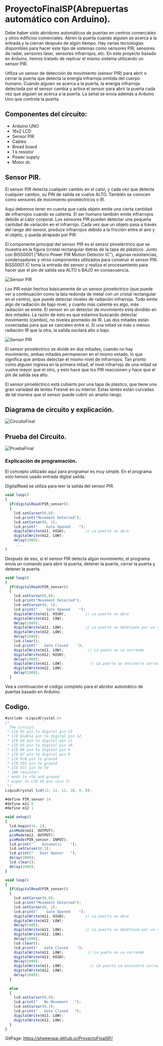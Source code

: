 # ProyectoFinalSP(Abrepuertas automático con Arduino).

Debe haber visto abridores automáticos de puertas en centros comerciales y otros edificios comerciales. Abren la puerta cuando alguien se acerca a la entrada y la cierran después de algún tiempo. Hay varias tecnologías disponibles para hacer este tipo de sistemas como sensores PIR, sensores de radar, sensores láser, sensores infrarrojos, etc. En este proyecto basado en Arduino, hemos tratado de replicar el mismo sistema utilizando un sensor PIR.

Utiliza un sensor de detección de movimiento (sensor PIR) para abrir o cerrar la puerta que detecta la energía infrarroja omitida del cuerpo humano. Cuando alguien se acerca a la puerta, la energía infrarroja detectada por el sensor cambia y activa el sensor para abrir la puerta cada vez que alguien se acerca a la puerta. La señal se envía además a Arduino Uno que controla la puerta.

## Componentes del circuito:
* Arduino UNO
* 16x2 LCD
* Sensor PIR 
* Cables
* Bread board
* 1 k resistor
* Power supply
* Motor dc
  
## Sensor PIR.

El sensor PIR detecta cualquier cambio en el calor, y cada vez que detecta cualquier cambio, su PIN de salida se vuelve ALTO. También se conocen como sensores de movimiento piroeléctricos o IR.

Aquí debemos tener en cuenta que cada objeto emite una cierta cantidad de infrarrojos cuando se calienta. El ser humano también emite infrarrojos debido al calor corporal. Los sensores PIR pueden detectar una pequeña cantidad de variación en el infrarrojo. Cada vez que un objeto pasa a través del rango del sensor, produce infrarrojos debido a la fricción entre el aire y el objeto, y queda atrapado por PIR.

El componente principal del sensor PIR es el sensor piroeléctrico que se muestra en la figura (cristal rectangular detrás de la tapa de plástico). Junto con BISS0001 ("Micro Power PIR Motion Detector IC"), algunas resistencias, condensadores y otros componentes utilizados para construir el sensor PIR. BISS0001 IC toma la entrada del sensor y realiza el procesamiento para hacer que el pin de salida sea ALTO o BAJO en consecuencia.

![Sensor PIR](/Imagenes/proximity_pirsensor.jpg)

Los PIR están hechos básicamente de un sensor piroeléctrico (que puede ver a continuación como la lata redonda de metal con un cristal rectangular en el centro), que puede detectar niveles de radiación infrarroja. Todo emite algo de radiación de bajo nivel, y cuanto más caliente es algo, más radiación se emite. El sensor en un detector de movimiento está dividido en dos mitades. La razón de esto es que estamos buscando detectar movimiento (cambio), no niveles promedio de IR. Las dos mitades están conectadas para que se cancelen entre sí. Si una mitad ve más o menos radiación IR que la otra, la salida oscilará alto o bajo.

![Sensor PIR](/Imagenes/proximity_pirlens.jpg)

El sensor piroeléctrico se divide en dos mitades, cuando no hay movimiento, ambas mitades permanecen en el mismo estado, lo que significa que ambos detectan el mismo nivel de infrarrojos. Tan pronto como alguien ingresa en la primera mitad, el nivel infrarrojo de una mitad se vuelve mayor que el otro, y esto hace que los PIR reaccionen y hace que el pin de salida sea alto.

El sensor piroeléctrico está cubierto por una tapa de plástico, que tiene una gran variedad de lentes Fresnel en su interior. Estas lentes están curvadas de tal manera que el sensor puede cubrir un amplio rango.

## Diagrama de circuito y explicación.

![CircuitoFinal](/Imagenes/circuito.png)

## Prueba del Circuito.

![PruebaFinal](/Imagenes/pruebaCircuito.gif)

### Explicación de programación.
El concepto utilizado aquí para programar es muy simple. En el programa solo hemos usado entrada digital salida.

DigitalRead se utiliza para leer la salida del sensor PIR.
```javascript
void loop() 
{
  if(digitalRead(PIR_sensor))
  {
    lcd.setCursor(0,0);
    lcd.print("Movement Detected");
    lcd.setCursor(0, 1);
    lcd.print("    Gate Opened    ");
    digitalWrite(m11, HIGH);         // La puerta se abre
    digitalWrite(m12, LOW);
    delay(1000);
     ...
)
```
Después de eso, si el sensor PIR detecta algún movimiento, el programa envía un comando para abrir la puerta, detener la puerta, cerrar la puerta y detener la puerta.

```javascript
void loop() 
{
  if(digitalRead(PIR_sensor))
  {
    lcd.setCursor(0,0);
    lcd.print("Movement Detected");
    lcd.setCursor(0, 1);
    lcd.print("    Gate Opened    ");
    digitalWrite(m11, HIGH);         // La puerta se abre
    digitalWrite(m12, LOW);
    delay(1000);
    digitalWrite(m11, LOW);          // La puerta se detetiene por un rato 
    digitalWrite(m12, LOW);
    delay(1000);
    lcd.clear();
    lcd.print("   Gate Closed    ");
    digitalWrite(m11, LOW);           // La pueta se va cerrando
    digitalWrite(m12, HIGH);
    delay(1000);
    digitalWrite(m11, LOW);            // LA puerta se encunetra cerrada
    digitalWrite(m12, LOW);
    delay(1000);
  }
```
Vea a continuación el código completo para el abridor automático de puertas basado en Arduino.

## Codigo.

```javascript
#include <LiquidCrystal.h>
/*
  The circuit:
 * LCD RS pin to digital pin 13
 * LCD Enable pin to digital pin 12
 * LCD D4 pin to digital pin 11
 * LCD D5 pin to digital pin 10
 * LCD D6 pin to digital pin 9
 * LCD D7 pin to digital pin 8
 * LCD R/W pin to ground
 * LCD VSS pin to ground
 * LCD VCC pin to 5V
 * 10K resistor:
 * ends to +5V and ground
 * wiper to LCD VO pin (pin 3)
 */
LiquidCrystal lcd(13, 12, 11, 10, 9, 8);

#define PIR_sensor 14
#define m11 0
#define m12 1

void setup() 
{
  lcd.begin(16, 2);
  pinMode(m11, OUTPUT);
  pinMode(m12, OUTPUT);
  pinMode(PIR_sensor, INPUT);
  lcd.print("    Automatic    ");
  lcd.setCursor(0,1); 
  lcd.print("   Door Opener   ");
  delay(3000);
  lcd.clear();
  delay(2000);
}

void loop() 
{
  if(digitalRead(PIR_sensor))
  {
    lcd.setCursor(0,0);
    lcd.print("Movement Detected");
    lcd.setCursor(0, 1);
    lcd.print("    Gate Opened    ");
    digitalWrite(m11, HIGH);         // La puerta se abre
    digitalWrite(m12, LOW);
    delay(1000);
    digitalWrite(m11, LOW);          // La puerta se detetiene por un rato 
    digitalWrite(m12, LOW);
    delay(1000);
    lcd.clear();
    lcd.print("   Gate Closed    ");
    digitalWrite(m11, LOW);           // La pueta se va cerrando
    digitalWrite(m12, HIGH);
    delay(1000);
    digitalWrite(m11, LOW);            // LA puerta se encunetra cerrada
    digitalWrite(m12, LOW);
    delay(1000);
  }
  
  else 
  {
    lcd.setCursor(0,0);
    lcd.print("   No Movement   ");
    lcd.setCursor(0,1);
    lcd.print("   Gate Closed   ");
    digitalWrite(m11, LOW);
    digitalWrite(m12, LOW);
  }
}
```
GitPage: https://sheeenpai.github.io/ProyectoFinalSP/
